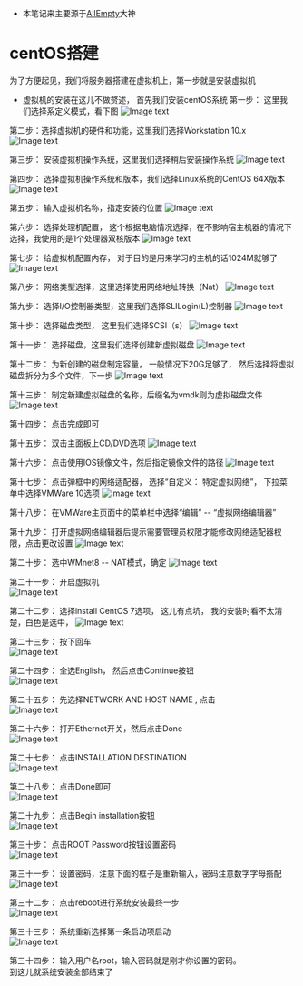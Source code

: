 * 本笔记来主要源于[AllEmpty](http://www.cnblogs.com/EmptyFS/)大神

# centOS搭建
为了方便起见，我们将服务器搭建在虚拟机上，第一步就是安装虚拟机
* 虚拟机的安装在这儿不做赘述，
首先我们安装centOS系统
第一步： 这里我们选择系定义模式，看下图
![Image text](images/centOS_1.png)  

第二步：选择虚拟机的硬件和功能，这里我们选择Workstation 10.x
![Image text](images/centOS_2.png)  

第三步： 安装虚拟机操作系统，这里我们选择稍后安装操作系统
![Image text](images/centOS_3png)  

第四步： 选择虚拟机操作系统和版本，我们选择Linux系统的CentOS 64X版本
![Image text](images/centOS_4.png)  

第五步： 输入虚拟机名称，指定安装的位置
![Image text](images/centOS_5.png)  

第六步： 选择处理机配置， 这个根据电脑情况选择，在不影响宿主机器的情况下选择，我使用的是1个处理器双核版本
![Image text](images/centOS_6.png)  

第七步： 给虚拟机配置内存， 对于目的是用来学习的主机的话1024M就够了
![Image text](images/centOS_7.png)  

第八步： 网络类型选择，这里选择使用网络地址转换（Nat）
![Image text](images/centOS_8.png)  

第九步： 选择I/O控制器类型，这里我们选择SLILogin(L)控制器
![Image text](images/centOS_9.png)  

第十步： 选择磁盘类型， 这里我们选择SCSI（s）
![Image text](images/centOS_10.png)   

第十一步： 选择磁盘，这里我们选择创建新虚拟磁盘
![Image text](images/centOS_11.png)  

第十二步： 为新创建的磁盘制定容量， 一般情况下20G足够了， 然后选择将虚拟磁盘拆分为多个文件，下一步
![Image text](images/centOS_12.png)  

第十三步： 制定新建虚拟磁盘的名称，后缀名为vmdk则为虚拟磁盘文件
![Image text](images/centOS_13.png)  

第十四步： 点击完成即可

第十五步： 双击主面板上CD/DVD选项
![Image text](images/centOS_15.png)  

第十六步： 点击使用IOS镜像文件，然后指定镜像文件的路径
![Image text](images/centOS_16.png)  
 
第十七步： 点击弹框中的网络适配器， 选择“自定义： 特定虚拟网络”， 下拉菜单中选择VMWare 10选项
![Image text](images/centOS_17.png)  
  
第十八步： 在VMWare主页面中的菜单栏中选择“编辑”  -- “虚拟网络编辑器”
  
第十九步： 打开虚拟网络编辑器后提示需要管理员权限才能修改网络适配器权限，点击更改设置
![Image text](images/centOS_19.png)  

第二十步： 选中WMnet8 -- NAT模式，确定
![Image text](images/centOS_20.png)  

第二十一步： 开启虚拟机  
![Image text](images/centOS_21.png)  
  
第二十二步： 选择install CentOS 7选项， 这儿有点坑， 我的安装时看不太清楚，白色是选中，
![Image text](images/centOS_22.png)  
  
第二十三步： 按下回车  
![Image text](images/centOS_23.png)  

第二十四步： 全选English， 然后点击Continue按钮  
![Image text](images/centOS_24.png)  

第二十五步： 先选择NETWORK AND HOST NAME , 点击  
![Image text](images/centOS_25.png)  

第二十六步： 打开Ethernet开关，然后点击Done  
![Image text](images/centOS_26.png)  
  
第二十七步： 点击INSTALLATION DESTINATION  
![Image text](images/centOS_27.png)    
  
第二十八步： 点击Done即可  
![Image text](images/centOS_28.png)  
  
第二十九步： 点击Begin installation按钮  
![Image text](images/centOS_29.png)  
  
第三十步： 点击ROOT Password按钮设置密码  
![Image text](images/centOS_30.png)  
  
第三十一步： 设置密码，注意下面的框子是重新输入，密码注意数字字母搭配  
![Image text](images/centOS_31png)  
  
第三十二步： 点击reboot进行系统安装最终一步  
![Image text](images/centOS_32.png)  
  
第三十三步： 系统重新选择第一条启动项启动  
![Image text](images/centOS_33.png)  
  
第三十四步： 输入用户名root，输入密码就是刚才你设置的密码。  
到这儿就系统安装全部结束了  